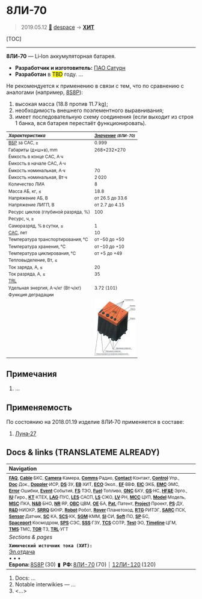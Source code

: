 # 8ЛИ-70
> 2019.05.12 [🚀](../index/index.md) [despace](index.md) → **[ХИТ](eb.md)**

[TOC]

---

**8ЛИ‑70** — Li‑Ion аккумуляторная батарея.
   - **Разработчик и изготовитель:** [ПАО Сатурн](пао_сатурн.md)
   - **Разработан** в <mark>TBD</mark> году. …

Не рекомендуется к применению в связи с тем, что по сравнению с аналогами (например, [8S8P](8s8p.md)):

   1. высокая масса (18.8 против 11.7 kg);
   1. необходимость внешнего поэлементного выравнивания;
   1. имеет последовательную схему соединения (если выходит из строя 1 банка, вся батарея перестаёт функционировать).

<small>

|*Характеристика*|*[Значение](si.md) <small>(8ЛИ-70)</small>*|
|:--|:--|
|[ВБР](srrq.md) за САС, ≥|0.999|
|Габариты (д×ш×в), mm|268×232×270|
|Ёмкость в конце САС, А·ч||
|Ёмкость в начале САС, А·ч||
|Ёмкость номинальная, А·ч|70|
|Ёмкость номинальная, Вт·ч|2 020|
|Количество ЛИА|8|
|Масса АБ, кг, ≤|18.8|
|Напряжение АБ, В|от 26.5 до 33.6|
|Напряжение ЛИГП, В|от 2.7 до 4.15|
|Ресурс циклов (глубиной разряда, %)|100|
|Ресурс, ч, ≥||
|Саморазряд, % в сутки, ≤|1|
|[САС](lifetime.md), лет|10|
|Температура транспортирования, ℃|от –50 до +50|
|Температура хранения, ℃|от –10 до +10|
|Температура циклирования, ℃|от +5 до +49|
|Тепловыделение, Вт, ≤||
|Ток заряда, А, ≤|20|
|Ток разряда, А, ≤|35|
|[TRL](trl.md)||
|Удельная энергия, А·ч/кг (Вт·ч/кг)|3.72 (101)|
|Функция деградации||
||[![](f/sps/8li-70_thumb.jpg)](f/sps/8li-70.jpg)|

</small>



<p style="page-break-after:always"> </p>

## Примечания
   1. …



## Применяемость
По состоянию на 2018.01.19 изделие 8ЛИ‑70 применяется в составе:

   1. [Луна‑27](луна_27.md)



<p style="page-break-after:always"> </p>

## Docs & links (TRANSLATEME ALREADY)
|Navigation|
|:--|
|<small>**[FAQ](faq.md)**, **[Cable](cable.md)**·БКС, **[Camera](cam.md)**·Камера, **[Comms](comms.md)**·Радио, **[Contact](contact.md)**·Контакт, **[Control](control.md)**·Упр., **[Doc](doc.md)**·Док., **[Doppler](doppler.md)**·ИСР, **[DS](ds.md)**·ЗУ, **[EB](eb.md)**·ХИТ, **[ECO](ecology.md)**·Экол., **[EF](ef.md)**·ВВФ, **[ElC](elc.md)**·ЭКБ, **[EMC](emc.md)**·ЭМС, **[Error](error.md)**·Ошибки, **[Event](event.md)**·События, **[FS](fs.md)**·ТЭО, **[Fuel](fuel.md)**·Топливо, **[GNC](gnc.md)**·БКУ, **[GS](scs.md)**·НС, **[HF&E](hfe.md)**·Эрго., **[IU](iu.md)**·Гиро., **[KT](kt.md)**·КТЕХ, **[LAG](lag.md)**·ПУC, **[LES](les.md)**·САСП, **[LS](ls.md)**·СЖО, **[LV](lv.md)**·РН, **[MCC](mcc.md)**·ЦУП, **[Model](model.md)**·Модель, **[MSC](sc.md)**·ПКА, **[N&B](nnb.md)**·БНО, **[NR](nr.md)**·ЯР, **[OBC](obc.md)**·ЦВМ, **[OE](oe.md)**·БА, **[Pat.](патент.md)**·Патент, **[Project](project.md)**·Проект, **[PS](ps.md)**·ДУ, **[R&D](rnd.md)**·НИОКР, **[SRRQ](srrq.md)**·БКНР, **[Robot](robotics.md)**·Робот, **[Rover](rover.md)**·Планетоход, **[RTG](rtg.md)**·РИТЭГ, **[SARC](sarc.md)**·ПСК, **[Sensor](sensor.md)**·Датчик, **[SC](sc.md)**·КА, **[SCS](scs.md)**·КК, **[SGM](sgm.md)**·КММ, **[SI](si.md)**·СИ, **[Soft](soft.md)**·ПО, **[SP](sp.md)**·БС, **[Spaceport](spaceport.md)**·Космодром, **[SPS](sps.md)**·СЭС, **[SSS](sss.md)**·ГЗУ, **[TCS](tcs.md)**·СОТР, **[Test](test.md)**·ЭО, **[Timeline](timeline.md)**·ЦГМ, **[TMS](tms.md)**·ТМС, **[TOR](tor.md)**·ТЗ, **[TRL](trl.md)**·УГТ</small>|
|*Sections & pages*|
|**`Химический источник тока (ХИТ):`**<br> [Эл.отдача](charge_eff.md) <br>• • •<br> **Европа:** [8S8P](8s8p.md) (30)  ▮  **РФ:** [8ЛИ-70](8li_70.md) (70) ┊ [12ЛИ-120](12li_120.md) (120)|

   1. Docs: …
   1. Notable interwikies — …
   1. <…>
